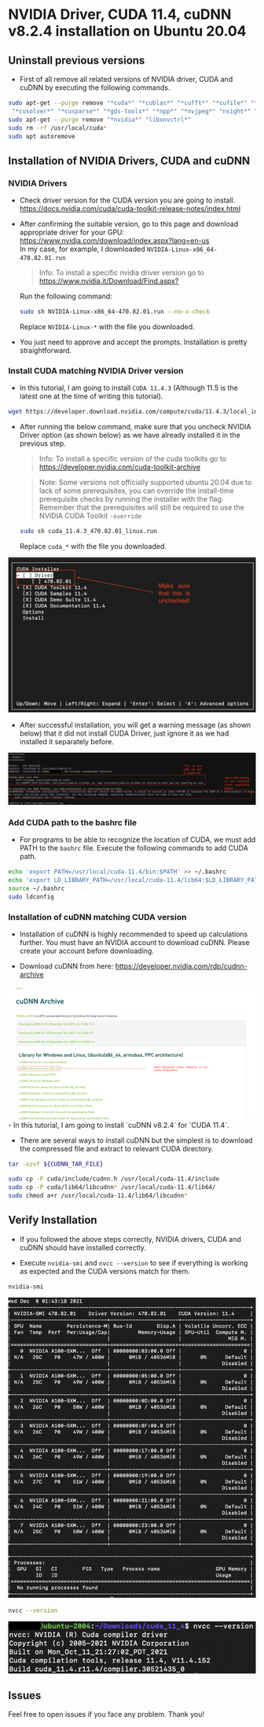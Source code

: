 # NVIDIA Driver, CUDA 11.4, cuDNN v8.2.4 installation on Ubuntu 20.04

## Uninstall previous versions

- First of all remove all related versions of NVIDIA driver, CUDA and cuDNN by executing the following commands.

```bash
sudo apt-get --purge remove "*cuda*" "*cublas*" "*cufft*" "*cufile*" "*curand*" \
 "*cusolver*" "*cusparse*" "*gds-tools*" "*npp*" "*nvjpeg*" "nsight*" "*nvvm*"
sudo apt-get --purge remove "*nvidia*" "libxnvctrl*"
sudo rm -rf /usr/local/cuda*
sudo apt autoremove
```


## Installation of NVIDIA Drivers, CUDA and cuDNN

### NVIDIA Drivers

- Check driver version for the CUDA version you are going to install.
<https://docs.nvidia.com/cuda/cuda-toolkit-release-notes/index.html>


- After confirming the suitable version, go to this page and download appropriate driver for your GPU:
<https://www.nvidia.com/download/index.aspx?lang=en-us><br>
    In my case, for example, I downloaded `NVIDIA-Linux-x86_64-470.82.01.run`<br>
    > Info: To install a specific nvidia driver version go to  <https://www.nvidia.it/Download/Find.aspx?><br>
    
    Run the following command:<br>
    ```bash
    sudo sh NVIDIA-Linux-x86_64-470.82.01.run --no-x-check
    ```
 
    Replace `NVIDIA-Linux-*` with the file you downloaded.

- You just need to approve and accept the prompts. Installation is pretty straightforward.

### Install CUDA matching NVIDIA Driver version

- In this tutorial, I am going to install `CUDA 11.4.3` (Although 11.5 is the latest one at the time of writing this tutorial).

```bash
wget https://developer.download.nvidia.com/compute/cuda/11.4.3/local_installers/cuda_11.4.3_470.82.01_linux.run
```

- After running the below command, make sure that you uncheck NVIDIA Driver option (as shown below) as we have already installed it in the previous step.
    > Info: To install a specific version of the cuda toolkits go to <https://developer.nvidia.com/cuda-toolkit-archive><br>

    > Note: Some versions not officially supported ubuntu 20.04 due to lack of some prerequisites, you can override the install-time prerequisite checks by running the     installer with the flag. Remember that the prerequisites will still be required to use the NVIDIA CUDA Toolkit `-override`

    ```bash
    sudo sh cuda_11.4.3_470.82.01_linux.run
    ```

    Replace `cuda_*` with the file you downloaded.

<img src="media/skip_driver.png" width="auto" height="auto">

- After successful installation, you will get a warning message (as shown below) that it did not install CUDA Driver, just ignore it as we had installed it separately before.

<img src="media/cuda_summary.png" width="auto" height="auto">

### Add CUDA path to the bashrc file

- For programs to be able to recognize the location of CUDA, we must add PATH to the `bashrc` file. Execute the following commands to add CUDA path.

```bash
echo 'export PATH=/usr/local/cuda-11.4/bin:$PATH' >> ~/.bashrc
echo 'export LD_LIBRARY_PATH=/usr/local/cuda-11.4/lib64:$LD_LIBRARY_PATH' >> ~/.bashrc
source ~/.bashrc
sudo ldconfig
```


### Installation of cuDNN matching CUDA version

- Installation of cuDNN is highly recommended to speed up calculations further. You must have an NVIDIA account to download cuDNN. Please create your account before downloading.

- Download cuDNN from here: 
<https://developer.nvidia.com/rdp/cudnn-archive>

<img src="media/cuDNN.png" width="auto" height="auto">
- In this tutorial, I am going to install `cuDNN v8.2.4` for `CUDA 11.4`.

- There are several ways to install cuDNN but the simplest is to download the compressed file and extract to relevant CUDA directory.
```bash
tar -xzvf ${CUDNN_TAR_FILE}
```

```bash
sudo cp -P cuda/include/cudnn.h /usr/local/cuda-11.4/include
sudo cp -P cuda/lib64/libcudnn* /usr/local/cuda-11.4/lib64/
sudo chmod a+r /usr/local/cuda-11.4/lib64/libcudnn*
```

## Verify Installation

- If you followed the above steps correctly, NVIDIA drivers, CUDA and cuDNN should have installed correctly.

- Execute `nvidia-smi` and `nvcc --version` to see if everything is working as expected and the CUDA versions match for them.

```bash
nvidia-smi
```

<img src="media/nvidia-smi.png" width="auto" height="auto">

```bash
nvcc --version
```
<img src="media/nvcc.png" width="auto" height="auto">

## Issues

Feel free to open issues if you face any problem. Thank you!

